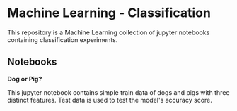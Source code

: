 # Machine Learning - Classification

This repository is a Machine Learning collection of jupyter notebooks containing classification experiments.

## Notebooks

**Dog or Pig?**

This jupyter notebook contains simple train data of dogs and pigs with three distinct features.
Test data is used to test the model's accuracy score.